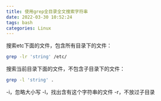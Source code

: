 ```yaml
---
title: 使用grep全目录全文搜索字符串
date: 2022-03-30 10:52:24
tags: bash
categories: Linux
---
```

搜索etc下面的文件，包含所有目录下的文件：
```bash
grep -lr 'string' /etc/
```
搜索当前目录下面的文件，不包含子目录下的文件：
```bash
grep -l 'string' .
```
-i，忽略大小写
-l，找出含有这个字符串的文件
-r，不放过子目录
